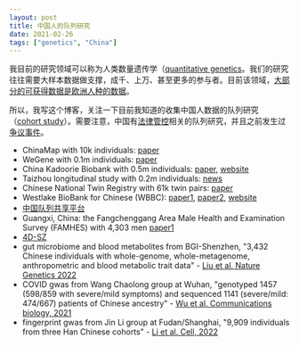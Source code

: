 ```yaml
---
layout: post
title: 中国人的队列研究
date: 2021-02-26
tags: ["genetics", "China"]
---
```


我目前的研究领域可以称为人类数量遗传学（[quantitative genetics](https://en.wikipedia.org/wiki/Quantitative_genetics)。我们的研究往往需要大样本数据做支撑，成千、上万、甚至更多的参与者。目前该领域，[大部分的可获得数据是欧洲人种的数据](https://www.nature.com/articles/s41588-020-0580-y)。

所以，我写这个博客，关注一下目前我知道的收集中国人数据的队列研究（[cohort study](https://en.wikipedia.org/wiki/Cohort_study)）。需要注意，中国有[法律管控](http://www.gov.cn/zhengce/content/2019-06/10/content_5398829.htm)相关的队列研究，并且之前发生过[争议事件](http://zhishifenzi.blog.caixin.com/archives/166138)。


- ChinaMap with 10k individuals: [paper](https://www.nature.com/articles/s41422-020-0322-9)
- WeGene with 0.1m individuals: [paper](https://www.biorxiv.org/content/10.1101/2020.07.03.166413v1)
- China Kadoorie Biobank with 0.5m individuals: [paper](https://academic.oup.com/ije/article/40/6/1652/799869), [website](https://www.ckbiobank.org/)
- Taizhou longitudinal study with 0.2m individuals: [news](https://hupi.fudan.edu.cn/content.jsp?urltype=news.NewsContentUrl&wbtreeid=1041&wbnewsid=1577)
- Chinese National Twin Registry with 61k twin pairs: [paper](https://onlinelibrary.wiley.com/doi/full/10.1111/joim.12926)
- Westlake BioBank for Chinese (WBBC): [paper1](https://www.biorxiv.org/content/10.1101/2021.02.06.430086v1), [paper2](https://www.medrxiv.org/content/10.1101/2020.12.16.20248291v1), [website](https://wbbc.westlake.edu.cn/index.html)
- [中国队列共享平台](http://chinacohort.bjmu.edu.cn/)
- Guangxi, China: the Fangchenggang Area Male Health and Examination Survey (FAMHES) with 4,303 men [paper1](https://link.springer.com/article/10.1007/s43657-021-00023-0)
- [4D-SZ](https://www.sciencedirect.com/science/article/pii/S2590097821000070)
- gut microbiome and blood metabolites from BGI-Shenzhen, "3,432 Chinese individuals with whole-genome, whole-metagenome, anthropometric and blood metabolic trait data" - [Liu et al. Nature Genetics 2022](https://www.nature.com/articles/s41588-021-00968-y)
- COVID gwas from Wang Chaolong group at Wuhan, "genotyped 1457 (598/859 with severe/mild symptoms) and sequenced 1141 (severe/mild: 474/667) patients of Chinese ancestry" - [Wu et al. Communications biology, 2021](https://www.nature.com/articles/s42003-021-02549-5)
- fingerprint gwas from Jin Li group at Fudan/Shanghai, "9,909 individuals from three Han Chinese cohorts" - [Li et al. Cell, 2022](https://doi.org/10.1016/j.cell.2021.12.008)